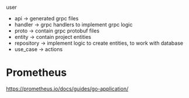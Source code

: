 
user 
- api -> generated grpc files
- handler -> grpc handlers to implement grpc logic
- proto -> contain grpc protobuf files
- entity -> contain project entities
- repository -> implement logic to create entities, to work with database
- use_case -> actions


# Prometheus
https://prometheus.io/docs/guides/go-application/
